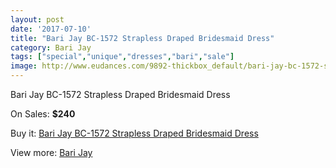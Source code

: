 ```yaml
---
layout: post
date: '2017-07-10'
title: "Bari Jay BC-1572 Strapless Draped Bridesmaid Dress"
category: Bari Jay
tags: ["special","unique","dresses","bari","sale"]
image: http://www.eudances.com/9892-thickbox_default/bari-jay-bc-1572-strapless-draped-bridesmaid-dress.jpg
---
```

Bari Jay BC-1572 Strapless Draped Bridesmaid Dress

On Sales: **$240**
<a href="https://www.eudances.com/en/bari-jay/3251-bari-jay-bc-1572-strapless-draped-bridesmaid-dress.html"><amp-img layout="responsive" width="600" height="600" src="//www.eudances.com/9892-thickbox_default/bari-jay-bc-1572-strapless-draped-bridesmaid-dress.jpg" alt="Bari Jay BC-1572 Strapless Draped Bridesmaid Dress 0" /></a>

Buy it: [Bari Jay BC-1572 Strapless Draped Bridesmaid Dress](https://www.eudances.com/en/bari-jay/3251-bari-jay-bc-1572-strapless-draped-bridesmaid-dress.html "Bari Jay BC-1572 Strapless Draped Bridesmaid Dress")

View more: [Bari Jay](https://www.eudances.com/en/56-bari-jay "Bari Jay")